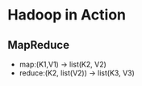 # Hadoop in Action
  ## MapReduce 
   + map:(K1,V1) -> list(K2, V2)
   + reduce:(K2, list(V2)) -> list(K3, V3)
